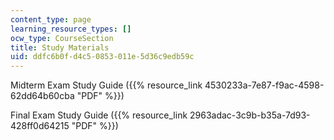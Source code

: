 ```yaml
---
content_type: page
learning_resource_types: []
ocw_type: CourseSection
title: Study Materials
uid: ddfc6b0f-d4c5-0853-011e-5d36c9edb59c
---
```


Midterm Exam Study Guide ({{% resource_link 4530233a-7e87-f9ac-4598-62dd64b60cba "PDF" %}})

Final Exam Study Guide ({{% resource_link 2963adac-3c9b-b35a-7d93-428ff0d64215 "PDF" %}})